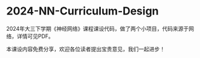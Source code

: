 # 2024-NN-Curriculum-Design
2024年大三下学期《神经网络》课程课设代码，做了两个小项目，代码来源于网络，详情可见PDF。

本课设内容免费分享，欢迎各位读者提出宝贵意见，我们一起进步！
